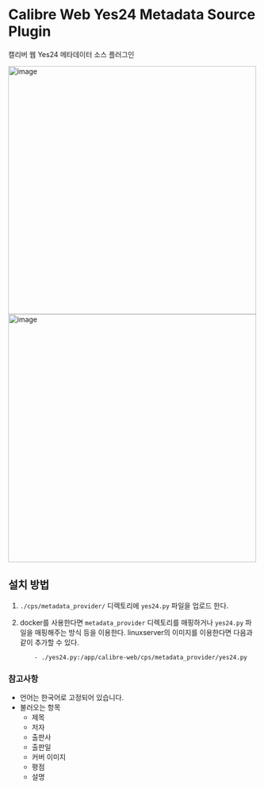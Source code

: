 # Calibre Web Yes24 Metadata Source Plugin

캘리버 웹 Yes24 메타데이터 소스 플러그인


<img width="500" alt="image" src="https://github.com/limeade23/Calibre-Web-Yes24-Metadata-Plugin/assets/143329549/1e8963e1-a9a6-40ef-a929-fa9156b78a36">


<img width="500" alt="image" src="https://github.com/limeade23/Calibre-Web-Yes24-Metadata-Plugin/assets/143329549/4520c7c9-9779-4b3d-9a58-64e7b7754236">



## 설치 방법
1. `./cps/metadata_provider/` 디렉토리에 `yes24.py` 파일을 업로드 한다.

2. docker를 사용한다면 `metadata_provider` 디렉토리를 매핑하거나 `yes24.py` 파일을 매핑해주는 방식 등을 이용한다.
    linuxserver의 이미지를 이용한다면 다음과 같이 추가할 수 있다.
    ```docker-compose
        - ./yes24.py:/app/calibre-web/cps/metadata_provider/yes24.py
    ```

### 참고사항
- 언어는 한국어로 고정되어 있습니다.
- 불러오는 항목
    - 제목
    - 저자
    - 출판사
    - 출판일
    - 커버 이미지
    - 평점
    - 설명